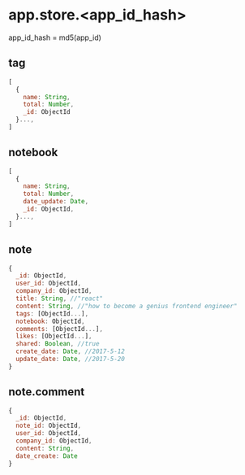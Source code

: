 # app.store.<app_id_hash>
app_id_hash = md5(app_id)


## tag

```javascript
[
  {
    name: String,
    total: Number,
    _id: ObjectId
  }...,
]
```

## notebook

```javascript
[
  {
    name: String,
    total: Number,
    date_update: Date,
    _id: ObjectId,
  }...,
]
```


## note

```javascript
{
  _id: ObjectId,
  user_id: ObjectId,
  company_id: ObjectId,
  title: String, //"react"
  content: String, //"how to become a genius frontend engineer"
  tags: [ObjectId...],
  notebook: ObjectId,
  comments: [ObjectId...],
  likes: [ObjectId...],
  shared: Boolean, //true
  create_date: Date, //2017-5-12
  update_date: Date, //2017-5-20
}
```

## note.comment

```javascript
{
  _id: ObjectId,
  note_id: ObjectId,
  user_id: ObjectId,
  company_id: ObjectId,
  content: String,
  date_create: Date
}
```

